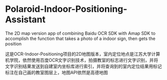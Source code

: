 # Polaroid-Indoor-Positioning-Assistant
The 2D map version app of combining Baidu OCR SDK with Amap SDK to accomplish the function that takes a photo of a indoor sign, then gets the position

这是OCR-Indoor-Positioning项目的2D地图版本，室内定位地点是江苏大学计算机学院，依然使用百度OCR文字识别技术，拍摄教室的标志进行文字识别，并将文字识别结果发送到自建室内坐标库进行索引，并将查询到的室内定位结果用标记标注在自己画的教室图层上，地图API依然是高德地图